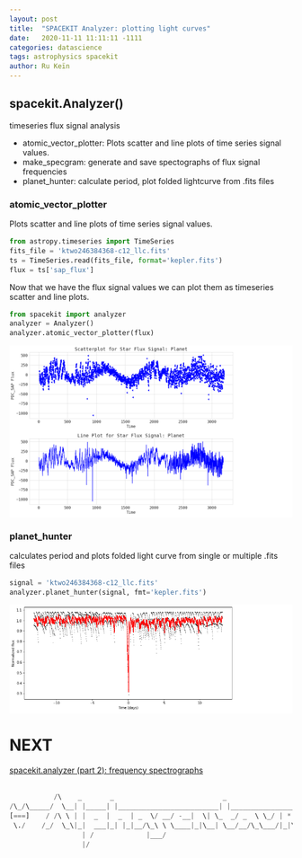```yaml
---
layout: post
title:  "SPACEKIT Analyzer: plotting light curves"
date:   2020-11-11 11:11:11 -1111
categories: datascience
tags: astrophysics spacekit
author: Ru Keïn
---
```


## spacekit.Analyzer()
timeseries flux signal analysis

- atomic_vector_plotter: Plots scatter and line plots of time series signal values.
- make_specgram: generate and save spectographs of flux signal frequencies
- planet_hunter: calculate period, plot folded lightcurve from .fits files


### atomic_vector_plotter
Plots scatter and line plots of time series signal values.

```python
from astropy.timeseries import TimeSeries
fits_file = 'ktwo246384368-c12_llc.fits'
ts = TimeSeries.read(fits_file, format='kepler.fits')
flux = ts['sap_flux']
```

Now that we have the flux signal values we can plot them as timeseries scatter and line plots.

```python
from spacekit import analyzer
analyzer = Analyzer()
analyzer.atomic_vector_plotter(flux)

```

<div style="background-color:white">
<img src="/assets/images/spacekit/atomic-vector-scatter.png" alt="atomic vector plotter scatterplot" title="Scatterplot with Planet 1" width="400"/>
</div>

<div style="background-color:white">
<img src="/assets/images/spacekit/atomic-vector-line.png" alt="atomic vector plotter lineplot" title="Lineplot with Planet 1" width="400"/>
</div>

### planet_hunter
calculates period and plots folded light curve from single or multiple .fits files

```python
signal = 'ktwo246384368-c12_llc.fits'
analyzer.planet_hunter(signal, fmt='kepler.fits')
```

<div style="background-color:white">
<img src="/assets/images/spacekit/k2-folded-light-curve.png" alt="k2 folded light curve" title="Planet Hunter K2 Folded Light Curve" width="400"/>
</div>


# NEXT

[spacekit.analyzer (part 2): frequency spectrographs]('/datascience/2020/12/12/spacekit-analyzer-frequency-spectrographs.html')


```python
                       
           /\    _       _                           _                      *  
/\_/\_____/  \__| |_____| |_________________________| |___________________*___
[===]    / /\ \ | |  _  |  _  | _  \/ __/ -__|  \| \_  _/ _  \ \_/ | * _/| | |
 \./    /_/  \_\|_|  ___|_| |_|__/\_\ \ \____|_|\__| \__/__/\_\___/|_|\_\|_|_|
                  | /             |___/        
                  |/   
```